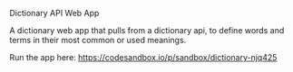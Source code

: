 Dictionary API Web App

A dictionary web app that pulls from a dictionary api, to define
words and terms in their most common or used meanings.

Run the app here: https://codesandbox.io/p/sandbox/dictionary-njq425

